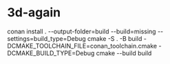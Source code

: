 # 3d-again

conan install . --output-folder=build --build=missing --settings=build_type=Debug
cmake -S . -B build -DCMAKE_TOOLCHAIN_FILE=conan_toolchain.cmake -DCMAKE_BUILD_TYPE=Debug
cmake --build build
